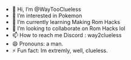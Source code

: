 - 👋 Hi, I’m @WayTooClueless
- 👀 I’m interested in Pokemon
- 🌱 I’m currently learning Making Rom Hacks
- 💞️ I’m looking to collaborate on Rom Hacks lol
- 📫 How to reach me Discord : way2clueless
- 😄 Pronouns: a man.
- ⚡ Fun fact: Im extremly, well, clueless.


